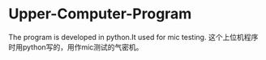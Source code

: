 # Upper-Computer-Program
The program is developed in python.It used for mic testing.
这个上位机程序时用python写的，用作mic测试的气密机。
